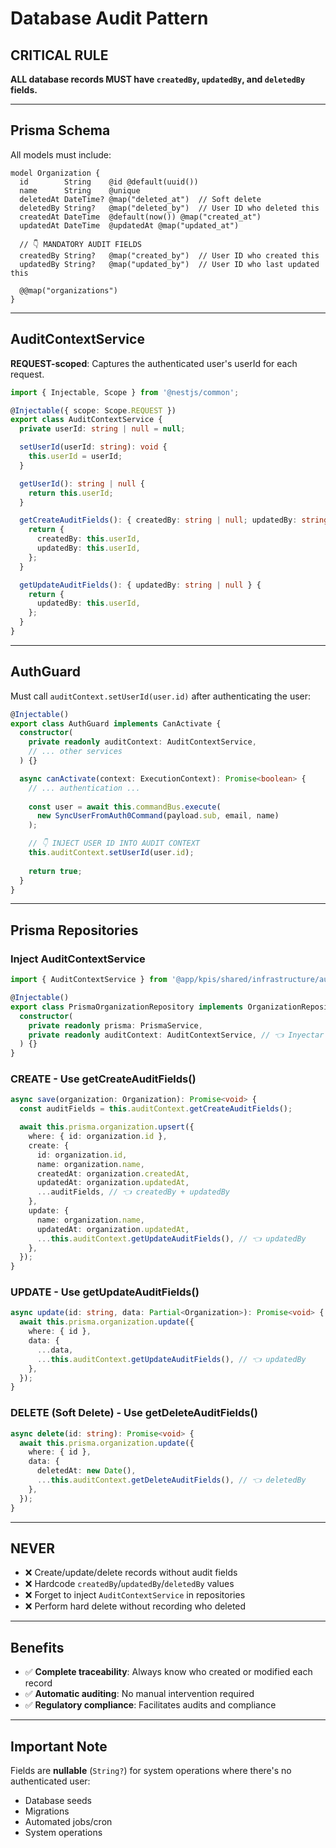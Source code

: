 # Database Audit Pattern

## CRITICAL RULE

**ALL database records MUST have `createdBy`, `updatedBy`, and `deletedBy` fields.**

---

## Prisma Schema

All models must include:

```prisma
model Organization {
  id        String    @id @default(uuid())
  name      String    @unique
  deletedAt DateTime? @map("deleted_at")  // Soft delete
  deletedBy String?   @map("deleted_by")  // User ID who deleted this
  createdAt DateTime  @default(now()) @map("created_at")
  updatedAt DateTime  @updatedAt @map("updated_at")
  
  // 👇 MANDATORY AUDIT FIELDS
  createdBy String?   @map("created_by")  // User ID who created this
  updatedBy String?   @map("updated_by")  // User ID who last updated this
  
  @@map("organizations")
}
```

---

## AuditContextService

**REQUEST-scoped**: Captures the authenticated user's userId for each request.

```typescript
import { Injectable, Scope } from '@nestjs/common';

@Injectable({ scope: Scope.REQUEST })
export class AuditContextService {
  private userId: string | null = null;

  setUserId(userId: string): void {
    this.userId = userId;
  }

  getUserId(): string | null {
    return this.userId;
  }

  getCreateAuditFields(): { createdBy: string | null; updatedBy: string | null } {
    return {
      createdBy: this.userId,
      updatedBy: this.userId,
    };
  }

  getUpdateAuditFields(): { updatedBy: string | null } {
    return {
      updatedBy: this.userId,
    };
  }
}
```

---

## AuthGuard

Must call `auditContext.setUserId(user.id)` after authenticating the user:

```typescript
@Injectable()
export class AuthGuard implements CanActivate {
  constructor(
    private readonly auditContext: AuditContextService,
    // ... other services
  ) {}

  async canActivate(context: ExecutionContext): Promise<boolean> {
    // ... authentication ...
    
    const user = await this.commandBus.execute(
      new SyncUserFromAuth0Command(payload.sub, email, name)
    );

    // 👇 INJECT USER ID INTO AUDIT CONTEXT
    this.auditContext.setUserId(user.id);
    
    return true;
  }
}
```

---

## Prisma Repositories

### Inject AuditContextService

```typescript
import { AuditContextService } from '@app/kpis/shared/infrastructure/audit/audit-context.service';

@Injectable()
export class PrismaOrganizationRepository implements OrganizationRepository {
  constructor(
    private readonly prisma: PrismaService,
    private readonly auditContext: AuditContextService, // 👈 Inyectar
  ) {}
}
```

### CREATE - Use getCreateAuditFields()

```typescript
async save(organization: Organization): Promise<void> {
  const auditFields = this.auditContext.getCreateAuditFields();

  await this.prisma.organization.upsert({
    where: { id: organization.id },
    create: {
      id: organization.id,
      name: organization.name,
      createdAt: organization.createdAt,
      updatedAt: organization.updatedAt,
      ...auditFields, // 👈 createdBy + updatedBy
    },
    update: {
      name: organization.name,
      updatedAt: organization.updatedAt,
      ...this.auditContext.getUpdateAuditFields(), // 👈 updatedBy
    },
  });
}
```

### UPDATE - Use getUpdateAuditFields()

```typescript
async update(id: string, data: Partial<Organization>): Promise<void> {
  await this.prisma.organization.update({
    where: { id },
    data: {
      ...data,
      ...this.auditContext.getUpdateAuditFields(), // 👈 updatedBy
    },
  });
}
```

### DELETE (Soft Delete) - Use getDeleteAuditFields()

```typescript
async delete(id: string): Promise<void> {
  await this.prisma.organization.update({
    where: { id },
    data: {
      deletedAt: new Date(),
      ...this.auditContext.getDeleteAuditFields(), // 👈 deletedBy
    },
  });
}
```

---

## NEVER

- ❌ Create/update/delete records without audit fields
- ❌ Hardcode `createdBy`/`updatedBy`/`deletedBy` values
- ❌ Forget to inject `AuditContextService` in repositories
- ❌ Perform hard delete without recording who deleted

---

## Benefits

- ✅ **Complete traceability**: Always know who created or modified each record
- ✅ **Automatic auditing**: No manual intervention required
- ✅ **Regulatory compliance**: Facilitates audits and compliance

---

## Important Note

Fields are **nullable** (`String?`) for system operations where there's no authenticated user:
- Database seeds
- Migrations
- Automated jobs/cron
- System operations
